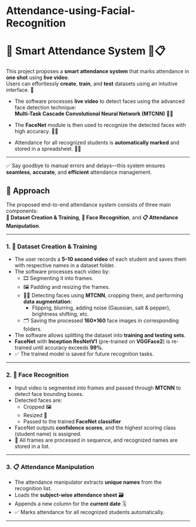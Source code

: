 # Attendance-using-Facial-Recognition

# 🧠 Smart Attendance System 🎥📋

This project proposes a **smart attendance system** that marks attendance in **one shot** using **live video**.  
Users can effortlessly **create**, **train**, and **test** datasets using an intuitive interface. 🚀

- The software processes **live video** to detect faces using the advanced face detection technique:  
  **Multi-Task Cascade Convolutional Neural Network (MTCNN)** 🧑‍💻

- The **FaceNet** module is then used to recognize the detected faces with high accuracy. 🧠✨

- Attendance for all recognized students is **automatically marked** and stored in a spreadsheet. 📑✅

---

✅ Say goodbye to manual errors and delays—this system ensures **seamless**, **accurate**, and **efficient** attendance management.

## 🚀 Approach

The proposed end-to-end attendance system consists of three main components:  
**📁 Dataset Creation & Training**, **🧠 Face Recognition**, and **📋 Attendance Manipulation**.

---

### 1. 📁 Dataset Creation & Training

- The user records a **5–10 second video** of each student and saves them with respective names in a dataset folder.
- The software processes each video by:
  - 🎞️ Segmenting it into frames.
  - 🖼️ Padding and resizing the frames.
  - 🧑‍💻 Detecting faces using **MTCNN**, cropping them, and performing **data augmentation**:
    - Flipping, blurring, adding noise (Gaussian, salt & pepper), brightness shifting, etc.
  - 🗂️ Saving the processed **160×160** face images in corresponding folders.
- The software allows splitting the dataset into **training and testing sets**.
- **FaceNet** with **Inception ResNetV1** (pre-trained on **VGGFace2**) is re-trained until accuracy exceeds **99%**.
- ✅ The trained model is saved for future recognition tasks.

---

### 2. 🧠 Face Recognition

- Input video is segmented into frames and passed through **MTCNN** to detect face bounding boxes.
- Detected faces are:
  - Cropped 🖼️
  - Resized 📏
  - Passed to the trained **FaceNet classifier**
- FaceNet outputs **confidence scores**, and the highest scoring class (student name) is assigned.
- 🎯 All frames are processed in sequence, and recognized names are stored in a list.

---

### 3. 📋 Attendance Manipulation

- The attendance manipulator extracts **unique names** from the recognition list.
- Loads the **subject-wise attendance sheet** 🗃️
- Appends a new column for the **current date** 🗓️
- ✅ Marks attendance for all recognized students automatically.

---
